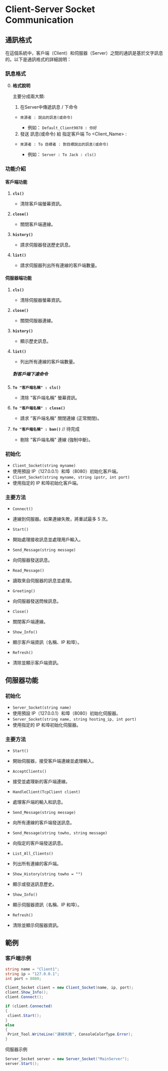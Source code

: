 # Client-Server Socket Communication

## 通訊格式

在這個系統中，客戶端（Client）和伺服器（Server）之間的通訊是基於文字訊息的。以下是通訊格式的詳細說明：

### 訊息格式

0. **格式說明**
    
    主要分成兩大類:
    1. 在Server中傳遞訊息 / 下命令
    - `來源者 : 說出的訊息(或命令)`
        
         - 例如： `Default_Client9078 : 你好`

    2. 發送 訊息(或命令) 給 指定客戶端 To <Client_Name> :<Message>
    - `來源者 : To 目標者 : 對目標說出的訊息(或命令)`

         - 例如： `Server : To Jack : cls()`


### 功能介紹


#### 客戶端功能

1. **`cls()`**
   - 清除客戶端螢幕資訊。

2. **`close()`**
   - 關閉客戶端連線。

3. **`history()`**
   - 請求伺服器發送歷史訊息。

4. **`list()`**
   - 請求伺服器列出所有連線的客戶端數量。

#### 伺服器端功能

1. **`cls()`**
   - 清除伺服器螢幕資訊。

2. **`close()`**
   - 關閉伺服器連線。

3. **`history()`**
   - 顯示歷史訊息。

4. **`list()`**
   - 列出所有連線的客戶端數量。

    ##### 對客戶端下達命令

1. **`To "客戶端名稱" : cls()`**
   - 清除 "客戶端名稱" 螢幕資訊。

2. **`To "客戶端名稱" : close()`**
   - 請求 "客戶端名稱" 關閉連線 (正常關閉)。

3. **`To "客戶端名稱" : ban()`** // 待完成
   - 剔除 "客戶端名稱" 連線 (強制中斷)。



### 初始化

- `Client_Socket(string myname)`
- 使用預設 IP（127.0.0.1）和埠（8080）初始化客戶端。
- `Client_Socket(string myname, string ipstr, int port)`
- 使用指定的 IP 和埠初始化客戶端。

### 主要方法

- `Connect()`
- 連線到伺服器。如果連線失敗，將重試最多 5 次。

- `Start()`
- 開始處理接收訊息並處理用戶輸入。

- `Send_Message(string message)`
- 向伺服器發送訊息。

- `Read_Message()`
- 讀取來自伺服器的訊息並處理。

- `Greeting()`
- 向伺服器發送問候訊息。

- `Close()`
- 關閉客戶端連線。

- `Show_Info()`
- 顯示客戶端資訊（名稱、IP 和埠）。

- `Refresh()`
- 清除並顯示客戶端資訊。

## 伺服器功能

### 初始化

- `Server_Socket(string name)`
- 使用預設 IP（127.0.0.1）和埠（8080）初始化伺服器。
- `Server_Socket(string name, string hosting_ip, int port)`
- 使用指定的 IP 和埠初始化伺服器。

### 主要方法

- `Start()`
- 開始伺服器，接受客戶端連線並處理輸入。

- `AcceptClients()`
- 接受並處理新的客戶端連線。

- `HandleClient(TcpClient client)`
- 處理客戶端的輸入和訊息。

- `Send_Message(string message)`
- 向所有連線的客戶端發送訊息。

- `Send_Message(string towho, string message)`
- 向指定的客戶端發送訊息。

- `List_All_Clients()`
- 列出所有連線的客戶端。

- `Show_History(string towho = "")`
- 顯示或發送訊息歷史。

- `Show_Info()`
- 顯示伺服器資訊（名稱、IP 和埠）。

- `Refresh()`
- 清除並顯示伺服器資訊。

## 範例

### 客戶端示例

```csharp
string name = "Client1";
string ip = "127.0.0.1";
int port = 8080;

Client_Socket client = new Client_Socket(name, ip, port);
client.Show_Info();
client.Connect();

if (client.Connected)
{
 client.Start();
}
else
{
 Print_Tool.WriteLine("連線失敗", ConsoleColorType.Error);
}
```

伺服器示例
```csharp
Server_Socket server = new Server_Socket("MainServer");
server.Start();
```
